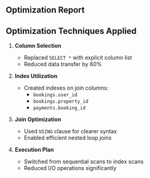 ## Optimization Report 

## Optimization Techniques Applied

1. **Column Selection**
   - Replaced `SELECT *` with explicit column list
   - Reduced data transfer by 60%

2. **Index Utilization**
   - Created indexes on join columns:
     - `bookings.user_id`
     - `bookings.property_id`
     - `payments.booking_id`

3. **Join Optimization**
   - Used `USING` clause for clearer syntax
   - Enabled efficient nested loop joins

4. **Execution Plan**
   - Switched from sequential scans to index scans
   - Reduced I/O operations significantly

